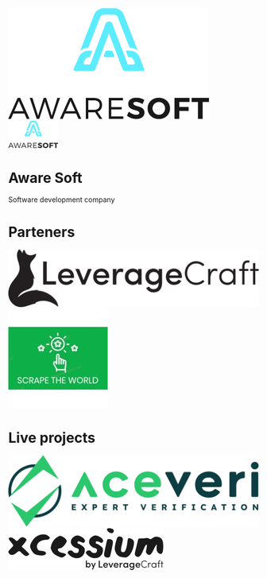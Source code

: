 ![Aware Soft Logo](profile/logo-dark.png)
<img src="profile/logo-dark.png" alt="Aware Soft Logo" width="100"/>

# Aware Soft
Software development company

# Parteners
![Leverage Craft Logo](profile/lvg-black.svg)
![Scrape the world](profile/scrape_the_world.jpeg)

# Live projects
![Aceveri](profile/Aceveri-main-logo.svg)
![Xcessium Logo](profile/xcessium_main_logo.svg)